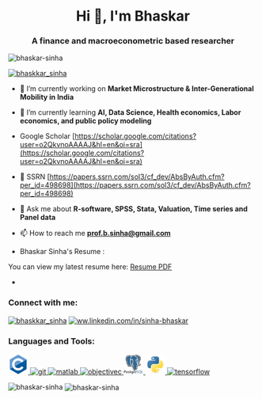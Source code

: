 <h1 
  align="center">Hi 👋, I'm Bhaskar</h1>
<h3 align="center">A finance and macroeconometric based researcher</h3>

<p align="left"> <img src="https://komarev.com/ghpvc/?username=bhaskar-sinha&label=Profile%20views&color=0e75b6&style=flat" alt="bhaskar-sinha" /> </p>

<p align="left"> <a href="https://twitter.com/bhaskkar_sinha" target="blank"><img src="https://img.shields.io/twitter/follow/bhaskkar_sinha?logo=twitter&style=for-the-badge" alt="bhaskkar_sinha" /></a> </p>

- 🔭 I’m currently working on **Market Microstructure & Inter-Generational Mobility in India**

- 🌱 I’m currently learning **AI, Data Science, Health economics, Labor economics, and public policy modeling**

- Google Scholar [https://scholar.google.com/citations?user=o2QkvnoAAAAJ&hl=en&oi=sra](https://scholar.google.com/citations?user=o2QkvnoAAAAJ&hl=en&oi=sra)

- 📝 SSRN [https://papers.ssrn.com/sol3/cf_dev/AbsByAuth.cfm?per_id=498698](https://papers.ssrn.com/sol3/cf_dev/AbsByAuth.cfm?per_id=498698)

- 💬 Ask me about **R-software, SPSS, Stata, Valuation, Time series and Panel data**

- 📫 How to reach me **prof.b.sinha@gmail.com**
-  Bhaskar Sinha's Resume : 

You can view my latest resume here: [Resume PDF]([https://github.com/bhaskarsinha/bhaskarsinha-resume/raw/main/resume.pdf](https://github.com/bhaskar-sinha/bhaskarsinha-resume/blob/main/Bhaskar_Sinha_Resume.pdf))


-

<h3 align="left">Connect with me:</h3>
<p align="left">
<a href="https://twitter.com/bhaskkar_sinha" target="blank"><img align="center" src="https://raw.githubusercontent.com/rahuldkjain/github-profile-readme-generator/master/src/images/icons/Social/twitter.svg" alt="bhaskkar_sinha" height="30" width="40" /></a>
<a href="www.linkedin.com/in/bhaskkarsinha" target="blank"><img align="center" src="https://raw.githubusercontent.com/rahuldkjain/github-profile-readme-generator/master/src/images/icons/Social/linked-in-alt.svg" alt="ww.linkedin.com/in/sinha-bhaskar" height="30" width="40" /></a>
</p>

<h3 align="left">Languages and Tools:</h3>
<p align="left"> <a href="https://www.cprogramming.com/" target="_blank" rel="noreferrer"> <img src="https://raw.githubusercontent.com/devicons/devicon/master/icons/c/c-original.svg" alt="c" width="40" height="40"/> </a> <a href="https://git-scm.com/" target="_blank" rel="noreferrer"> <img src="https://www.vectorlogo.zone/logos/git-scm/git-scm-icon.svg" alt="git" width="40" height="40"/> </a> <a href="https://www.mathworks.com/" target="_blank" rel="noreferrer"> <img src="https://upload.wikimedia.org/wikipedia/commons/2/21/Matlab_Logo.png" alt="matlab" width="40" height="40"/> </a> <a href="https://developer.apple.com/library/archive/documentation/Cocoa/Conceptual/ProgrammingWithObjectiveC/Introduction/Introduction.html" target="_blank" rel="noreferrer"> <img src="https://www.vectorlogo.zone/logos/apple_objectivec/apple_objectivec-icon.svg" alt="objectivec" width="40" height="40"/> </a> <a href="https://www.postgresql.org" target="_blank" rel="noreferrer"> <img src="https://raw.githubusercontent.com/devicons/devicon/master/icons/postgresql/postgresql-original-wordmark.svg" alt="postgresql" width="40" height="40"/> </a> <a href="https://www.python.org" target="_blank" rel="noreferrer"> <img src="https://raw.githubusercontent.com/devicons/devicon/master/icons/python/python-original.svg" alt="python" width="40" height="40"/> </a> <a href="https://www.tensorflow.org" target="_blank" rel="noreferrer"> <img src="https://www.vectorlogo.zone/logos/tensorflow/tensorflow-icon.svg" alt="tensorflow" width="40" height="40"/> </a> </p>

<p><img align="left" src="https://github-readme-stats.vercel.app/api/top-langs?username=bhaskar-sinha&show_icons=true&locale=en&layout=compact" alt="bhaskar-sinha" /></p>

<p>&nbsp;<img align="center" src="https://github-readme-stats.vercel.app/api?username=bhaskar-sinha&show_icons=true&locale=en" alt="bhaskar-sinha" /></p
